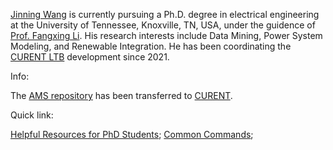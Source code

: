[Jinning Wang](https://jinningwang.github.io/) is currently pursuing a Ph.D. degree in electrical engineering at the University of Tennessee, Knoxville, TN, USA, under the guidence of [Prof. Fangxing Li](http://web.eecs.utk.edu/~fli6/). His research interests include Data Mining, Power System Modeling, and Renewable Integration. He has been coordinating the [CURENT LTB](https://github.com/CURENT/ltb) development since 2021.

Info:

The [AMS repository](https://github.com/CURENT/ams) has been transferred to [CURENT](https://github.com/CURENT).

Quick link:

[Helpful Resources for PhD Students](https://jinningwang.github.io/posts/2023/02/tools/); [Common Commands](./command.md); 
